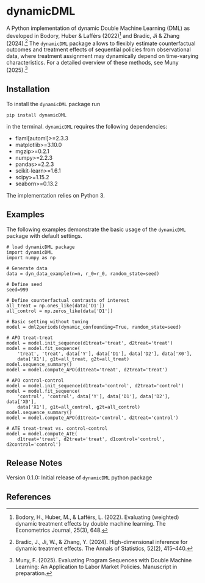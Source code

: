 # dynamicDML
A Python implementation of dynamic Double Machine Learning (DML) as
developed in Bodory, Huber & Lafférs (2022)[^Bodory3] and Bradic, Ji & Zhang
(2024).[^Bradic3]
The `dynamicDML` package allows to flexibly estimate counterfactual outcomes
and treatment effects of sequential policies from observational data, where
treatment assignment may dynamically depend on time-varying characteristics.
For a detailed overview of these methods, see Muny (2025).[^Muny3]

Installation
----------------------------
To install the `dynamicDML` package run
```
pip install dynamicDML
```
in the terminal. `dynamicDML` requires the following dependencies:

* flaml[automl]>=2.3.3
* matplotlib>=3.10.0
* mgzip>=0.2.1
* numpy>=2.2.3
* pandas>=2.2.3
* scikit-learn>=1.6.1
* scipy>=1.15.2
* seaborn>=0.13.2

The implementation relies on Python 3.

Examples
----------------------------

The following examples demonstrate the basic usage of the `dynamicDML`
package with default settings.
```
# load dynamicDML package
import dynamicDML
import numpy as np

# Generate data
data = dyn_data_example(n=n, r_0=r_0, random_state=seed)

# Define seed
seed=999

# Define counterfactual contrasts of interest
all_treat = np.ones_like(data['D1'])
all_control = np.zeros_like(data['D1'])

# Basic setting without tuning
model = dml2periods(dynamic_confounding=True, random_state=seed)

# APO treat-treat
model = model.init_sequence(d1treat='treat', d2treat='treat')
model = model.fit_sequence(
    'treat', 'treat', data['Y'], data['D1'], data['D2'], data['X0'],
    data['X1'], g1t=all_treat, g2t=all_treat)
model.sequence_summary()
model = model.compute_APO(d1treat='treat', d2treat='treat')

# APO control-control
model = model.init_sequence(d1treat='control', d2treat='control')
model = model.fit_sequence(
    'control', 'control', data['Y'], data['D1'], data['D2'], data['X0'],
    data['X1'], g1t=all_control, g2t=all_control)
model.sequence_summary()
model = model.compute_APO(d1treat='control', d2treat='control')

# ATE treat-treat vs. control-control
model = model.compute_ATE(
    d1treat='treat', d2treat='treat', d1control='control', d2control='control')
```

Release Notes
----------------------------
Version 0.1.0: Initial release of `dynamicDML` python package

References
----------------------------
[^Bodory3]:
    Bodory, H., Huber, M., & Lafférs, L. (2022). Evaluating (weighted) dynamic
    treatment effects by double machine learning. The Econometrics Journal,
    25(3), 648.
[^Bradic3]:
    Bradic, J., Ji, W., & Zhang, Y. (2024). High-dimensional inference for
    dynamic treatment effects. The Annals of Statistics, 52(2), 415–440.
[^Muny3]:
    Muny, F. (2025). Evaluating Program Sequences with Double Machine Learning:
    An Application to Labor Market Policies. Manuscript in preparation.
